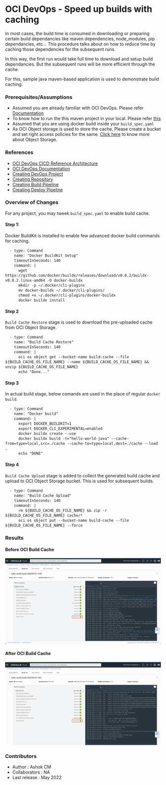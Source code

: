# OCI DevOps - Speed up builds with caching

In most cases, the build time is consumed in downloading or preparing certain build dependancies like maven dependencies, node_modules, pip dependancies, etc... This procedure talks about on how to reduce time by caching those dependencies for the subsequent runs. 

In this way, the first run would take full time to download and setup build dependancies. But the subsequent runs will be more efficient through the cache.

For this, sample java maven-based application is used to demonstrate build caching.

### Prerequisites/Assumptions
* Assumed you are already familiar with OCI DevOps. Please refer [Documentation](https://www.oracle.com/devops/devops-service/)
* To know how to run the this maven project in your local. Please refer [this](./SETUP-PROJECT.md)
* Assumed that you are using docker build inside your `build_spec.yaml`
* As OCI Object storage is used to store the cache, Please create a bucket and set right access policies for the same. [Click here](https://docs.oracle.com/en-us/iaas/Content/Object/Concepts/objectstorageoverview.htm) to know more about Object Storage.

### References
* [OCI DevOps CICD Reference Architecture](https://docs.oracle.com/en/solutions/ci-cd-pipe-oci-devops/index.html)
* [OCI DevOps Documentation](https://docs.oracle.com/en-us/iaas/Content/devops/using/home.htm)
* [Creating DevOps Project](https://docs.oracle.com/en-us/iaas/Content/devops/using/create_project.htm)
* [Creating Repository](https://docs.oracle.com/en-us/iaas/Content/devops/using/managing_coderepo.htm)
* [Creating Build Pipeline](https://docs.oracle.com/en-us/iaas/Content/devops/using/managing_build_pipelines.htm)
* [Creating Deploy Pipeline](https://docs.oracle.com/en-us/iaas/Content/devops/using/deployment_pipelines.htm)


### Overview of Changes
For any project, you may tweek `build_spec.yaml` to enable build cache.

#### Step 1:
Docker BuildKit is installed to enable few advanced docker build commands for caching.
```
  - type: Command
    name: "Docker BuildKit Setup"
    timeoutInSeconds: 140
    command: |
      wget https://github.com/docker/buildx/releases/download/v0.8.2/buildx-v0.8.2.linux-amd64 -O docker-buildx
      mkdir -p ~/.docker/cli-plugins
      mv docker-buildx ~/.docker/cli-plugins/
      chmod +x ~/.docker/cli-plugins/docker-buildx
      docker buildx install
```
#### Step 2
`Build Cache Restore` stage is used to download the pre-uploaded cache from OCI Object Storage.

```
  - type: Command
    name: "Build Cache Restore"
    timeoutInSeconds: 140
    command: |
      oci os object get --bucket-name build-cache --file ${BUILD_CACHE_OS_FILE_NAME} --name ${BUILD_CACHE_OS_FILE_NAME} && unzip ${BUILD_CACHE_OS_FILE_NAME}
      echo "Done..."
```

#### Step 3
In actual build stage, below comands are used in the place of regular `docker build`.
```
  - type: Command
    name: "Docker build"
    command: |
      export DOCKER_BUILDKIT=1
      export DOCKER_CLI_EXPERIMENTAL=enabled
      docker buildx create --use
      docker buildx build -t="hello-world-java" --cache-from=type=local,src=./cache --cache-to=type=local,dest=./cache --load .
      echo "DONE"
```

#### Step 4
`Build Cache Upload` stage is added to collect the generated build cache and upload to OCI Object Storage bucket. This is used for subsequent builds.

```
  - type: Command
    name: "Build Cache Upload"
    timeoutInSeconds: 140
    command: |
      rm ${BUILD_CACHE_OS_FILE_NAME} && zip -r ${BUILD_CACHE_OS_FILE_NAME} cache/*
      oci os object put --bucket-name build-cache --file ${BUILD_CACHE_OS_FILE_NAME} --force
```

### Results

#### Before OCI Build Cache
![6m 33s](images/BeforeOCIBuildCache.png "Before Caching")

#### After OCI Build Cache
![0m 49s](images/AfterOCIBuildCache.png "After Caching")

### Contributors 

- Author : Ashok CM
- Collaborators : NA
- Last release : May 2022

